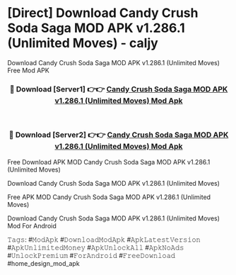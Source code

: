 # [Direct] Download Candy Crush Soda Saga MOD APK v1.286.1 (Unlimited Moves) - caljy
Download Candy Crush Soda Saga MOD APK v1.286.1 (Unlimited Moves) Free Mod APK

<div align="center">
<h3>🔴 Download [Server1] 👉👉 <a href="https://apk-comot.site?title=Candy_Crush_Soda_Saga_MOD_APK_v1.286.1_(Unlimited_Moves)">Candy Crush Soda Saga MOD APK v1.286.1 (Unlimited Moves) Mod Apk</a></h3><br>

<h3>🔴 Download [Server2] 👉👉 <a href="https://apk-comot.site?title=Candy_Crush_Soda_Saga_MOD_APK_v1.286.1_(Unlimited_Moves)">Candy Crush Soda Saga MOD APK v1.286.1 (Unlimited Moves) Mod Apk</a></h3>
</div>


Free Download APK MOD Candy Crush Soda Saga MOD APK v1.286.1 (Unlimited Moves)

Download Candy Crush Soda Saga MOD APK v1.286.1 (Unlimited Moves) 

Free APK MOD Candy Crush Soda Saga MOD APK v1.286.1 (Unlimited Moves) 

Download Candy Crush Soda Saga MOD APK v1.286.1 (Unlimited Moves) Mod For Android

𝚃𝚊𝚐𝚜: #𝙼𝚘𝚍𝙰𝚙𝚔 #𝙳𝚘𝚠𝚗𝚕𝚘𝚊𝚍𝙼𝚘𝚍𝙰𝚙𝚔 #𝙰𝚙𝚔𝙻𝚊𝚝𝚎𝚜𝚝𝚅𝚎𝚛𝚜𝚒𝚘𝚗 #𝙰𝚙𝚔𝚄𝚗𝚕𝚒𝚖𝚒𝚝𝚎𝚍𝙼𝚘𝚗𝚎𝚢 #𝙰𝚙𝚔𝚄𝚗𝚕𝚘𝚌𝚔𝙰𝚕𝚕 #𝙰𝚙𝚔𝙽𝚘𝙰𝚍𝚜 #𝚄𝚗𝚕𝚘𝚌𝚔𝙿𝚛𝚎𝚖𝚒𝚞𝚖 #𝙵𝚘𝚛𝙰𝚗𝚍𝚛𝚘𝚒𝚍 #𝙵𝚛𝚎𝚎𝙳𝚘𝚠𝚗𝚕𝚘𝚊𝚍 #home_design_mod_apk
